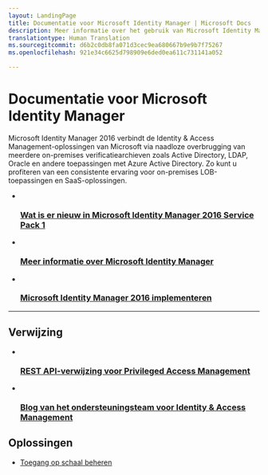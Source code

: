 ```yaml
---
layout: LandingPage
title: Documentatie voor Microsoft Identity Manager | Microsoft Docs
description: Meer informatie over het gebruik van Microsoft Identity Manager.
translationtype: Human Translation
ms.sourcegitcommit: d6b2c0db8fa071d3cec9ea680667b9e9b7f75267
ms.openlocfilehash: 921e34c6625d798909e6ded0ea611c731141a052

---
```

# <a name="microsoft-identity-manager-documentation"></a>Documentatie voor Microsoft Identity Manager

Microsoft Identity Manager 2016 verbindt de Identity & Access Management-oplossingen van Microsoft via naadloze overbrugging van meerdere on-premises verificatiearchieven zoals Active Directory, LDAP, Oracle en andere toepassingen met Azure Active Directory. Zo kunt u profiteren van een consistente ervaring voor on-premises LOB-toepassingen en SaaS-oplossingen.

<ul class="panelContent cardsFTitle">
    <li>
        <a href="/microsoft-identity-manager/understand-explore/microsoft-identity-manager-2016-sp1-release-notes">
        <div class="cardSize">
            <div class="cardPadding">
                <div class="card">
                    <div class="cardImageOuter">
                        <div class="cardImage">
                            <img src="/media/common/i_whats-new.svg" alt="" />
                        </div>
                    </div>
                    <div class="cardText">
                        <h3>Wat is er nieuw in Microsoft Identity Manager 2016 Service Pack 1</h3>
                    </div>
                </div>
            </div>
        </div>
        </a>
    </li>
    <li>
        <a href="/microsoft-identity-manager/understand-explore/microsoft-identity-manager-2016">
        <div class="cardSize">
            <div class="cardPadding">
                <div class="card">
                    <div class="cardImageOuter">
                        <div class="cardImage">
                            <img src="/media/common/i_learn-about.svg" alt="" />
                        </div>
                    </div>
                    <div class="cardText">
                        <h3>Meer informatie over Microsoft Identity Manager</h3>
                    </div>
                </div>
            </div>
        </div>
        </a>
    </li>
    <li>
        <a href="/microsoft-identity-manager/deploy-use/microsoft-identity-manager-deploy"> 
        <div class="cardSize">
            <div class="cardPadding">
                <div class="card">
                    <div class="cardImageOuter">
                        <div class="cardImage">
                            <img src="/media/common/deploy.svg" alt="" />
                        </div>
                    </div>
                    <div class="cardText">
                        <h3>Microsoft Identity Manager 2016 implementeren</h3>
                    </div>
                </div>
            </div>
        </div>
        </a>
    </li>
</ul>

---

<h2>Verwijzing</h2>
<ul class="panelContent cardsFTitle">
    <li>
        <a href="/microsoft-identity-manager/reference/privileged-access-management-rest-api-reference">
        <div class="cardSize">
            <div class="cardPadding">
                <div class="card">
                    <div class="cardImageOuter">
                        <div class="cardImage">
                            <img src="/media/common/i_reference.svg" alt="" />
                        </div>
                    </div>
                    <div class="cardText">
                        <h3>REST API-verwijzing voor Privileged Access Management</h3>
                    </div>
                </div>
            </div>
        </div>
        </a>
    </li>
    <li>
        <a href="https://blogs.technet.microsoft.com/iamsupport/">
        <div class="cardSize">
            <div class="cardPadding">
                <div class="card">
                    <div class="cardImageOuter">
                        <div class="cardImage">
                            <img src="/media/common/i_blog.svg" alt="" />
                        </div>
                    </div>
                    <div class="cardText">
                        <h3>Blog van het ondersteuningsteam voor Identity & Access Management</h3>
                    </div>
                </div>
            </div>
        </div>
        </a>
    </li>
</ul>

<h2>Oplossingen</h2>
<ul class="panelContent cardsW">
    <li>
        <div class="cardSize">
            <div class="cardPadding">
                <div class="card">
                    <div class="cardText">
                        <p><a href="/enterprise-mobility-security/solutions/manage-access-at-scale">Toegang op schaal beheren</a></p>
                    </div>
                </div>
            </div>
        </div>
    </li>
</ul>



<!--HONumber=Feb17_HO2-->


